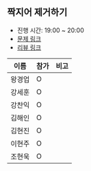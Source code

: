 ## 짝지어 제거하기
- 진행 시간: 19:00 ~ 20:00
- [문제 링크](https://programmers.co.kr/learn/courses/30/lessons/12973)
- [리뷰 링크]()

|이름|참가|비고|
|-----|------|-----|
|왕경업|O||
|강세훈|O||
|강찬익|O||
|김해인|O||
|김현진|O||
|이현주|O||
|조현욱|O||
